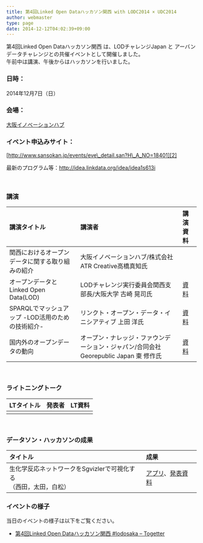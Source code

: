 ```yaml
---
title: 第4回Linked Open Dataハッカソン関西 with LODC2014 × UDC2014
author: webmaster
type: page
date: 2014-12-12T04:02:39+09:00
---
```


第4回Linked Open Dataハッカソン関西 は、LODチャレンジJapan と アーバンデータチャレンジとの共催イベントとして開催しました。  
午前中は講演、午後からはハッカソンを行いました。

### 日時：

2014年12月7日（日）  


### 会場：

[大阪イノベーションハブ][1]  

### イベント申込みサイト：

[http://www.sansokan.jp/events/eve\_detail.san?H\_A_NO=18401][2]  

最新のプログラム等：<http://idea.linkdata.org/idea/idea1s613i>  

&nbsp;

### 講演

| 講演タイトル | 講演者 | 講演資料 |
|:-------------------------------- |:--------------------------------------------------------- |:------- |
| 関西におけるオープンデータに関する取り組みの紹介 | 大阪イノベーションハブ/株式会社ATR Creative高橋真知氏 |         |
| オープンデータとLinked Open Data(LOD) | LODチャレンジ実行委員会関西支部長/大阪大学 古崎 晃司氏 | [資料][3] |
| SPARQLでマッシュアップ -LOD活用のための技術紹介- | リンクト・オープン・データ・イニシアティブ 上田 洋氏 | [資料][4] |
| 国内外のオープンデータの動向 | オープン・ナレッジ・ファウンデーション・ジャパン/合同会社Georepublic Japan 東 修作氏 | [資料][5] |

&nbsp;

### ライトニングトーク

| LTタイトル | 発表者 | LT資料 |
|:------ |:--- |:---- |
|        |     |      |

&nbsp;

### データソン・ハッカソンの成果

| タイトル                                    | 成果                 |
|:--------------------------------------- |:------------------ |
| 生化学反応ネットワークをSgvizlerで可視化する<br>（西田，太田，白松） | [アプリ][6]、[発表資料][7] |

### イベントの様子

当日のイベントの様子は以下をご覧ください。

  * [第4回Linked Open Dataハッカソン関西 #lodosaka &#8211; Togetter][8]

&nbsp;

 [1]: http://www.innovation-osaka.jp/ja/
 [2]: http://www.sansokan.jp/events/eve_detail.san?H_A_NO=18401
 [3]: http://www.slideshare.net/KoujiKozaki/linked-open-datalod-42433119
 [4]: http://uedayou.net/sparql-mashup/
 [5]: http://www.slideshare.net/higa4/ss-42433380
 [6]: http://www-toralab.ics.nitech.ac.jp/~siramatu/bio_vis/
 [7]: http://lodosaka.jp/doc/bio_sgvizler.pdf
 [8]: http://togetter.com/li/755346